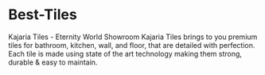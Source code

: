 # Best-Tiles
Kajaria Tiles - Eternity World Showroom
Kajaria Tiles brings to you premium tiles for bathroom, kitchen, wall, and floor, that are detailed with perfection. Each tile is made using state of the art technology making them strong, durable & easy to maintain.
